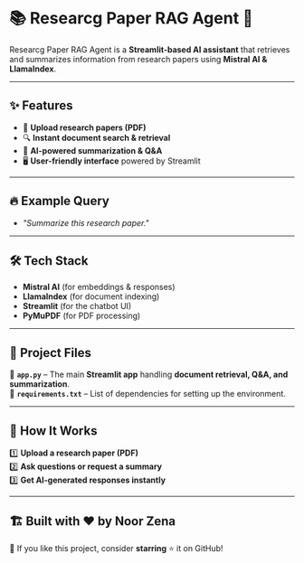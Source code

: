 # 📚 Researcg Paper RAG Agent 🤖  

Researcg Paper RAG Agent is a **Streamlit-based AI assistant** that retrieves and summarizes information from research papers using **Mistral AI & LlamaIndex**.  

---

## ✨ Features  
- 📄 **Upload research papers (PDF)**  
- 🔍 **Instant document search & retrieval**  
- 🤖 **AI-powered summarization & Q&A**  
- 🖥️ **User-friendly interface** powered by Streamlit  

---

## 🔥 Example Query  
- *"Summarize this research paper."*   

---

## 🛠️ Tech Stack  
- **Mistral AI** (for embeddings & responses)  
- **LlamaIndex** (for document indexing)  
- **Streamlit** (for the chatbot UI)  
- **PyMuPDF** (for PDF processing)  

---

## 📂 Project Files  
📜 **`app.py`** – The main **Streamlit app** handling **document retrieval, Q&A, and summarization**.  
📘 **`requirements.txt`** – List of dependencies for setting up the environment.  

---

## 🚀 How It Works  
1️⃣ **Upload a research paper (PDF)**  
2️⃣ **Ask questions or request a summary**  
3️⃣ **Get AI-generated responses instantly**  

---

## 🏗️ Built with ❤️ by Noor Zena  
🌟 If you like this project, consider **starring** ⭐ it on GitHub!  
